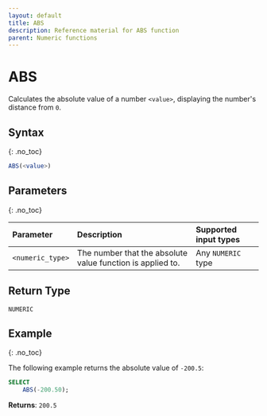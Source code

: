 ```yaml
---
layout: default
title: ABS
description: Reference material for ABS function
parent: Numeric functions
---
```


# ABS

Calculates the absolute value of a number `<value>`, displaying the number's distance from `0`. 

## Syntax
{: .no_toc}

```sql
ABS(<value>)
```
## Parameters
{: .no_toc}

| Parameter | Description                                                                                                         | Supported input types |
| :--------- | :------------------------------------------------------------------------------------------------------------------- | :-------------------|
| `<numeric_type>`   | The number that the absolute value function is applied to. | Any `NUMERIC` type |

## Return Type
`NUMERIC`

## Example
{: .no_toc}

The following example returns the absolute value of `-200.5`:

```sql
SELECT
    ABS(-200.50);
```

**Returns**: `200.5`
